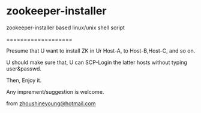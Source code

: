 zookeeper-installer
===================

zookeeper-installer based linux/unix shell script


===================

Presume that U want to install ZK in Ur Host-A, to Host-B,Host-C, and so on.

U should make sure that, U can SCP-Login the latter hosts without typing user&passwd.

Then, Enjoy it.

Any imprement/suggestion is welcome.

from <a href="mailto:zhoushineyoung@hotmail.com">zhoushineyoung@hotmail.com</a>
